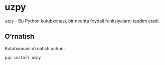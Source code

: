 # uzpy

`uzpy` - Bu Python kutubxonasi, bir nechta foydali funksiyalarni taqdim etadi.

## O‘rnatish

Kutubxonani o‘rnatish uchun:

```bash
pip install uzpy
